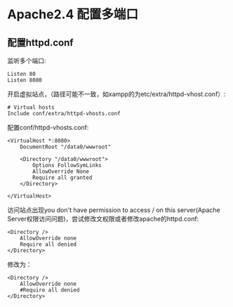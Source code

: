 # Apache2.4 配置多端口
## 配置httpd.conf
监听多个端口:
```
Listen 80
Listen 8080
```
开启虚拟站点，（路径可能不一致，如xampp的为etc/extra/httpd-vhost.conf）:
```
# Virtual hosts
Include conf/extra/httpd-vhosts.conf
```
配置conf/httpd-vhosts.conf:
```
<VirtualHost *:8080>
    DocumentRoot "/data0/wwwroot"
    
    <Directory "/data0/wwwroot">
        Options FollowSymLinks
        AllowOverride None
        Require all granted
    </Directory>

</VirtualHost>
```
访问站点出现you don't have permission to access / on this server(Apache Server权限访问问题)，尝试修改文权限或者修改apache的httpd.conf:
```
<Directory />
    AllowOverride none
    Require all denied
</Directory>
```
修改为：
```
<Directory />
    AllowOverride none
    #Require all denied
</Directory>
```